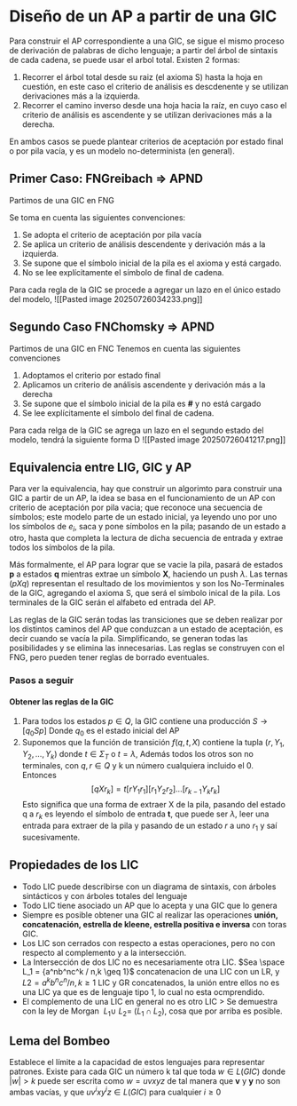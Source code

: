 # Diseño de un AP a partir de una GIC
Para construir el AP correspondiente a una GIC, se sigue el mismo proceso de derivación de palabras de dicho lenguaje; a partir del árbol de sintaxis de cada cadena, se puede usar el arbol total.
Existen 2 formas:
1) Recorrer el árbol total desde su raiz (el axioma S) hasta la hoja en cuestión, en este caso el criterio de análisis es descdenente y se utilizan derivaciones más a la izquierda.
2) Recorrer el camino inverso desde una hoja hacia la raíz, en cuyo caso el criterio de análisis es ascendente y se utilizan derivaciones más a la derecha. 

En ambos casos se puede plantear criterios de aceptación por estado final o por pila vacía, y es un modelo no-determinista (en general).

## Primer Caso: FNGreibach $\Rightarrow$ APND
Partimos de una GIC en FNG

Se toma en cuenta las siguientes convenciones:
1) Se adopta el criterio de aceptación por pila vacía
2) Se aplica un criterio de análisis descendente y derivación más a la izquierda.
3) Se supone que el símbolo inicial de la pila es el axioma y está cargado.
4) No se lee explícitamente el símbolo de final de cadena.

Para cada regla de la GIC se procede a agregar un lazo en el único estado del modelo,
![[Pasted image 20250726034233.png]]

## Segundo Caso FNChomsky $\Rightarrow$ APND
Partimos de una GIC en FNC
Tenemos en cuenta las siguientes convenciones
1) Adoptamos el criterio por estado final
2) Aplicamos un criterio de análisis ascendente y derivación más a la derecha
3) Se supone que el símbolo inicial de la pila es **#** y no está cargado
4) Se lee explícitamente el símbolo del final de cadena.

Para cada relga de la GIC se agrega un lazo en el segundo estado del modelo, tendrá la siguiente forma D
![[Pasted image 20250726041217.png]]

## Equivalencia entre LIG, GIC y AP
Para ver la equivalencia, hay que construir un algorimto para construir una GIC a partir de un AP, la idea se basa en el funcionamiento de un AP con criterio de aceptación por pila vacia; que reconoce una secuencia de símbolos; este modelo parte de un estado inicial, ya leyendo uno por uno los símbolos de $e_i$, saca y pone símbolos en la pila; pasando de un estado a otro, hasta que completa la lectura de dicha secuencia de entrada y extrae todos los símbolos de la pila.

Más formalmente, el AP para lograr que se vacie la pila, pasará de estados **p** a estados **q** mientras extrae un símbolo **X**, haciendo un push $\lambda$. 
Las ternas $(pXq)$ representan el resultado de los movimientos y son los No-Terminales de la GIC, agregando el axioma S, que será el símbolo inical de la pila.
Los terminales de la GIC serán el alfabeto ed entrada del AP.

Las reglas de la GIC serán todas las transiciones que se deben realizar por los distintos caminos del AP que conduzcan a un estado de aceptación, es decir cuando se vacía la pila.
Simplificando, se generan todas las posibilidades y se elimina las innecesarias.
Las reglas se construyen con el FNG, pero pueden tener reglas de borrado eventuales.

### Pasos a seguir
#### Obtener las reglas de la GIC
1) Para todos los estados $p \in Q$, la GIC contiene una producción
		$S \rightarrow [q_0Sp]$ 
	Donde $q_0$ es el estado inicial del AP
2) Suponemos que la función de transición $f(q,t,X)$ contiene la tupla $(r, Y_1, Y_2, \dots, Y_k)$ donde $t \in \Sigma_T$ o $t = \lambda$,  Además todos los otros son no terminales, con $q, r \in Q$ y k un número cualquiera incluido el 0.
	 Entonces
	 $$
	 [qXr_k] = t[rY_1r_1][r_1Y_2r_2] \dots [r_{k-1}Y_kr_k]
	 $$
	Esto significa que una forma de extraer X de la pila, pasando del estado q a $r_k$ es leyendo el símbolo de entrada **t**, que puede ser $\lambda$, leer una entrada para extraer de la pila y pasando de un estado $r$ a uno $r_1$ y saí sucesivamente.

## Propiedades de los LIC
- Todo LIC puede describirse con un diagrama de sintaxis, con árboles sintácticos y con árboles totales del lenguaje
- Todo LIC tiene asociado un AP que lo acepta y una GIC que lo genera
- Siempre es posible obtener una GIC al realizar las operaciones **unión, concatenación, estrella de kleene, estrella positiva e inversa** con toras GIC.
- Los LIC son cerrados con respecto a estas operaciones, pero no con respecto al complemento y a la intersección.
- La Intersección de dos LIC no es necesariamente otra LIC.
$Sea \space L_1 = {a^nb^nc^k / n,k \geq 1}$    concatenacion de una LIC con un LR, y $L2 = {a^kb^nc^n / n,k \geq 1}$ LIC y GR concatenados, la unión entre ellos no es una LIC ya que es de lenguaje tipo 1, lo cual no esta ocmprendido.
- El complemento de una LIC en general no es otro LIC > Se demuestra con la ley de Morgan $~L_1 \cup ~L_2 = ~(L_1 \cap L_2)$, cosa que por arriba es posible.

## Lema del Bombeo
Establece el límite a la capacidad de estos lenguajes para representar patrones.
Existe para cada GIC un número k tal que toda $w \in L(GIC)$ donde $|w| > k$ puede ser escrita como $w = uvxyz$ de tal manera que **v** y **y** no son ambas vacías, y que $uv^ixy^iz \in L(GIC)$ para cualquier $i \geq 0$
